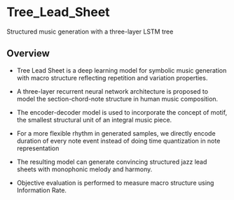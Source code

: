 # Tree_Lead_Sheet
Structured music generation with a three-layer LSTM tree

## Overview
* Tree Lead Sheet is a deep learning model for symbolic music generation with macro structure reflecting repetition and variation properties. 

* A three-layer recurrent neural network architecture is proposed to model the section-chord-note structure in human music composition. 

* The encoder-decoder model is used to incorporate the concept of motif, the smallest structural unit of an integral music piece. 

* For a more flexible rhythm in generated samples, we directly encode duration of every note event instead of doing time quantization in note representation

* The resulting model can generate convincing structured jazz lead sheets with monophonic melody and harmony.

* Objective evaluation is performed to measure macro structure using Information Rate.
